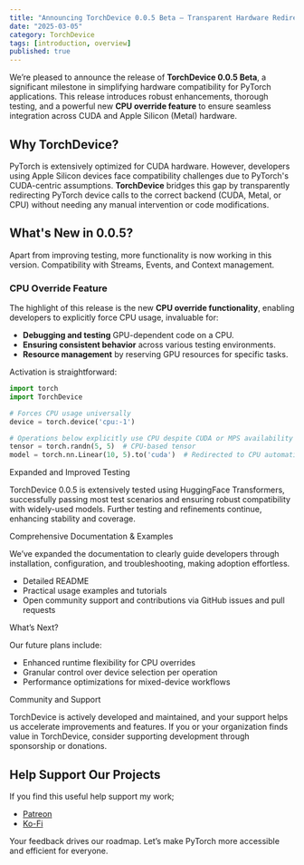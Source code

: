 ```yaml
---
title: "Announcing TorchDevice 0.0.5 Beta – Transparent Hardware Redirection for PyTorch"
date: "2025-03-05"
category: TorchDevice
tags: [introduction, overview]
published: true
---
```


We’re pleased to announce the release of **TorchDevice 0.0.5 Beta**, a significant milestone in simplifying hardware compatibility for PyTorch applications. This release introduces robust enhancements, thorough testing, and a powerful new **CPU override feature** to ensure seamless integration across CUDA and Apple Silicon (Metal) hardware.

## Why TorchDevice?

PyTorch is extensively optimized for CUDA hardware. However, developers using Apple Silicon devices face compatibility challenges due to PyTorch's CUDA-centric assumptions. **TorchDevice** bridges this gap by transparently redirecting PyTorch device calls to the correct backend (CUDA, Metal, or CPU) without needing any manual intervention or code modifications.

## What's New in 0.0.5?

Apart from improving testing, more functionality is now working in this version. Compatibility with Streams, Events, and Context management.

### CPU Override Feature
The highlight of this release is the new **CPU override functionality**, enabling developers to explicitly force CPU usage, invaluable for:

- **Debugging and testing** GPU-dependent code on a CPU.
- **Ensuring consistent behavior** across various testing environments.
- **Resource management** by reserving GPU resources for specific tasks.

Activation is straightforward:
```python
import torch
import TorchDevice

# Forces CPU usage universally
device = torch.device('cpu:-1')

# Operations below explicitly use CPU despite CUDA or MPS availability
tensor = torch.randn(5, 5)  # CPU-based tensor
model = torch.nn.Linear(10, 5).to('cuda')  # Redirected to CPU automatically
```

Expanded and Improved Testing

TorchDevice 0.0.5 is extensively tested using HuggingFace Transformers, successfully passing most test scenarios and ensuring robust compatibility with widely-used models. Further testing and refinements continue, enhancing stability and coverage.

Comprehensive Documentation & Examples

We’ve expanded the documentation to clearly guide developers through installation, configuration, and troubleshooting, making adoption effortless.
  - Detailed README
  - Practical usage examples and tutorials
  - Open community support and contributions via GitHub issues and pull requests

What’s Next?

Our future plans include:
  - Enhanced runtime flexibility for CPU overrides
  - Granular control over device selection per operation
  - Performance optimizations for mixed-device workflows

Community and Support

TorchDevice is actively developed and maintained, and your support helps us accelerate improvements and features. If you or your organization finds value in TorchDevice, consider supporting development through sponsorship or donations.

## Help Support Our Projects

If you find this useful help support my work;
  - [Patreon](https://patreon.com/unixwzrd)
  - [Ko-Fi](https://ko-fi.com/unixwzrd)

Your feedback drives our roadmap. Let’s make PyTorch more accessible and efficient for everyone.
